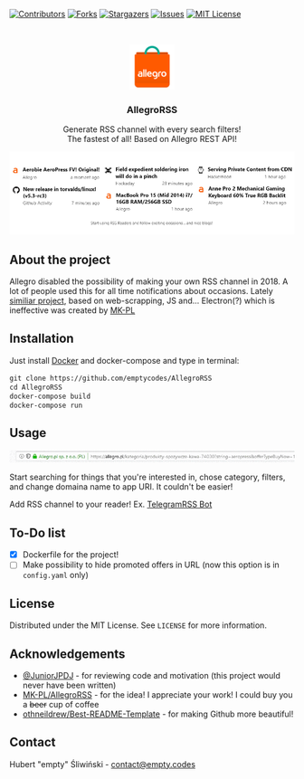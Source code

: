 [![Contributors][contributors-shield]][contributors-url]
[![Forks][forks-shield]][forks-url]
[![Stargazers][stars-shield]][stars-url]
[![Issues][issues-shield]][issues-url]
[![MIT License][license-shield]][license-url]

<br />
<p align=center>
	<a src="https://alegro.pl">
		<img src="img/allegro_logo.png" width=80px/>
	</a>
	<h3 align=center>AllegroRSS</h3>
	<p align="center">
		Generate RSS channel with every search filters!<br>
		The fastest of all! Based on Allegro REST API!
	</p>
</p>

<p align="center">
	<img src="img/rss_reader.png"/>
</p>

## About the project
Allegro disabled the possibility of making your own RSS channel in 2018. A lot of people used this for all time notifications about occasions. Lately [similiar project](https://github.com/MK-PL/AllegroRSS), based on web-scrapping, JS and... Electron(?) which is ineffective was created by [MK-PL]("https://github.com/MK-PL")

## Installation

Just install [Docker](https://docker.com) and docker-compose and type in terminal:

```
git clone https://github.com/emptycodes/AllegroRSS
cd AllegroRSS
docker-compose build
docker-compose run
```

## Usage
<p align="center">
	<img src="img/change_url.gif"/>
</p>

Start searching for things that you're interested in, chose category, filters, and change domaina name to app URI. It couldn't be easier!

Add RSS channel to your reader! Ex. [TelegramRSS Bot](https://github.com/JuniorJPDJ/telegram-rss)

## To-Do list

- [x] Dockerfile for the project!
- [ ] Make possibility to hide promoted offers in URL (now this option is in `config.yaml` only)

## License
Distributed under the MIT License. See `LICENSE` for more information.

## Acknowledgements
* [@JuniorJPDJ](https://github.com/juniorjpdj/) - for reviewing code and motivation (this project would never have been written)
* [MK-PL/AllegroRSS](https://github.com/MK-PL/AllegroRSS) - for the idea! I appreciate your work! I could buy you a ~~beer~~ cup of coffee
* [othneildrew/Best-README-Template](https://github.com/othneildrew/Best-README-Template) - for making Github more beautiful!

## Contact
Hubert "empty" Śliwiński - contact@empty.codes

[contributors-shield]: https://img.shields.io/github/contributors/emptycodes/AllegroRSS.svg?style=flat-square
[contributors-url]: https://github.com/emptycodes/AllegroRSS/graphs/contributors
[forks-shield]: https://img.shields.io/github/forks/emptycodes/AllegroRSS.svg?style=flat-square
[forks-url]: https://github.com/emptycodes/AllegroRSS/network/members
[stars-shield]: https://img.shields.io/github/stars/emptycodes/AllegroRSS.svg?style=flat-square
[stars-url]: https://github.com/emptycodes/AllegroRSS/stargazers
[issues-shield]: https://img.shields.io/github/issues/emptycodes/AllegroRSS.svg?style=flat-square
[issues-url]: https://github.com/emptycodes/AllegroRSS/issues
[license-shield]: https://img.shields.io/github/license/emptycodes/AllegroRSS?style=flat-square
[license-url]: https://github.com/emptycodes/AllegroRSS/blob/master/LICENSE
